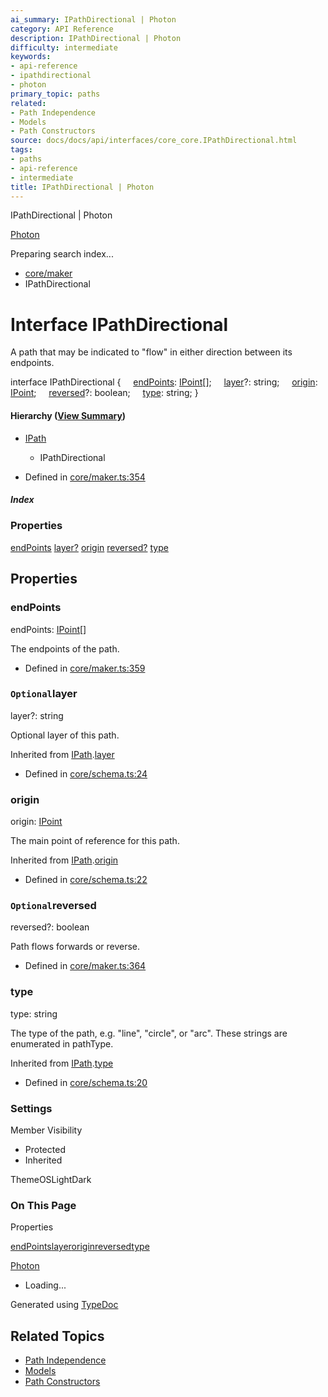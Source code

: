 ```yaml
---
ai_summary: IPathDirectional | Photon
category: API Reference
description: IPathDirectional | Photon
difficulty: intermediate
keywords:
- api-reference
- ipathdirectional
- photon
primary_topic: paths
related:
- Path Independence
- Models
- Path Constructors
source: docs/docs/api/interfaces/core_core.IPathDirectional.html
tags:
- paths
- api-reference
- intermediate
title: IPathDirectional | Photon
---
```

IPathDirectional | Photon

[Photon](../index.md)




Preparing search index...

* [core/maker](../modules/core_maker.md)
* IPathDirectional

# Interface IPathDirectional

A path that may be indicated to "flow" in either direction between its endpoints.

interface IPathDirectional {
    [endPoints](#endpoints): [IPoint](core_schema.IPoint.md)[];
    [layer](#layer)?: string;
    [origin](#origin): [IPoint](core_schema.IPoint.md);
    [reversed](#reversed)?: boolean;
    [type](#type): string;
}

#### Hierarchy ([View Summary](../hierarchy.md#core/maker.IPathDirectional))

* [IPath](core_schema.IPath.md)
  + IPathDirectional

* Defined in [core/maker.ts:354](https://github.com/mwhite454/photon/blob/main/packages/photon/src/core/maker.ts#L354)

##### Index

### Properties

[endPoints](#endpoints)
[layer?](#layer)
[origin](#origin)
[reversed?](#reversed)
[type](#type)

## Properties

### endPoints

endPoints: [IPoint](core_schema.IPoint.md)[]

The endpoints of the path.

* Defined in [core/maker.ts:359](https://github.com/mwhite454/photon/blob/main/packages/photon/src/core/maker.ts#L359)

### `Optional`layer

layer?: string

Optional layer of this path.

Inherited from [IPath](core_schema.IPath.md).[layer](core_schema.IPath.md#layer)

* Defined in [core/schema.ts:24](https://github.com/mwhite454/photon/blob/main/packages/photon/src/core/schema.ts#L24)

### origin

origin: [IPoint](core_schema.IPoint.md)

The main point of reference for this path.

Inherited from [IPath](core_schema.IPath.md).[origin](core_schema.IPath.md#origin)

* Defined in [core/schema.ts:22](https://github.com/mwhite454/photon/blob/main/packages/photon/src/core/schema.ts#L22)

### `Optional`reversed

reversed?: boolean

Path flows forwards or reverse.

* Defined in [core/maker.ts:364](https://github.com/mwhite454/photon/blob/main/packages/photon/src/core/maker.ts#L364)

### type

type: string

The type of the path, e.g. "line", "circle", or "arc". These strings are enumerated in pathType.

Inherited from [IPath](core_schema.IPath.md).[type](core_schema.IPath.md#type)

* Defined in [core/schema.ts:20](https://github.com/mwhite454/photon/blob/main/packages/photon/src/core/schema.ts#L20)

### Settings

Member Visibility

* Protected
* Inherited

ThemeOSLightDark

### On This Page

Properties

[endPoints](#endpoints)[layer](#layer)[origin](#origin)[reversed](#reversed)[type](#type)

[Photon](../index.md)

* Loading...

Generated using [TypeDoc](https://typedoc.org/)

## Related Topics

- [Path Independence](../index.md)
- [Models](../index.md)
- [Path Constructors](../index.md)
